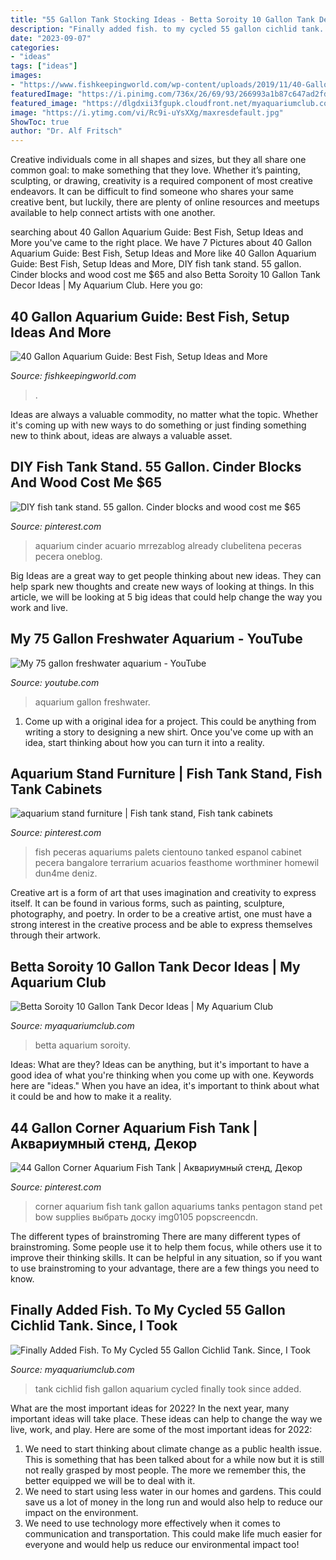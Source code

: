 ```yaml
---
title: "55 Gallon Tank Stocking Ideas - Betta Soroity 10 Gallon Tank Decor Ideas"
description: "Finally added fish. to my cycled 55 gallon cichlid tank. since, i took"
date: "2023-09-07"
categories:
- "ideas"
tags: ["ideas"]
images:
- "https://www.fishkeepingworld.com/wp-content/uploads/2019/11/40-Gallon-Fish-Tank-Best-Fish-Setup-Ideas-and-More…-Banner.jpg"
featuredImage: "https://i.pinimg.com/736x/26/69/93/266993a1b87c647ad2fd6f3f3904ba72.jpg"
featured_image: "https://dlgdxii3fgupk.cloudfront.net/myaquariumclub.com/images/fbfiles/images/625w/image-17cec521dcf982981d0e83d67e6cccd2_v_1517414446.jpg"
image: "https://i.ytimg.com/vi/Rc9i-uYsXXg/maxresdefault.jpg"
ShowToc: true
author: "Dr. Alf Fritsch"
---
```



Creative individuals come in all shapes and sizes, but they all share one common goal: to make something that they love. Whether it’s painting, sculpting, or drawing, creativity is a required component of most creative endeavors. It can be difficult to find someone who shares your same creative bent, but luckily, there are plenty of online resources and meetups available to help connect artists with one another.

	

		
searching about 40 Gallon Aquarium Guide: Best Fish, Setup Ideas and More you've came to the right place. We have 7 Pictures about 40 Gallon Aquarium Guide: Best Fish, Setup Ideas and More like 40 Gallon Aquarium Guide: Best Fish, Setup Ideas and More, DIY fish tank stand. 55 gallon. Cinder blocks and wood cost me $65 and also Betta Soroity 10 Gallon Tank Decor Ideas | My Aquarium Club. Here you go:
		
    
## 40 Gallon Aquarium Guide: Best Fish, Setup Ideas And More

<img loading=lazy src="https://www.fishkeepingworld.com/wp-content/uploads/2019/11/40-Gallon-Fish-Tank-Best-Fish-Setup-Ideas-and-More…-Banner.jpg" onerror="this.onerror=null;this.src='https://tse1.mm.bing.net/th?id=OIP.YwSTo5KCa1A5Ht7odYUBSQHaE7&amp;pid=15.1';" alt="40 Gallon Aquarium Guide: Best Fish, Setup Ideas and More">

_Source: fishkeepingworld.com_

>. 

	

Ideas are always a valuable commodity, no matter what the topic. Whether it's coming up with new ways to do something or just finding something new to think about, ideas are always a valuable asset.

    
## DIY Fish Tank Stand. 55 Gallon. Cinder Blocks And Wood Cost Me $65

<img loading=lazy src="https://i.pinimg.com/736x/26/69/93/266993a1b87c647ad2fd6f3f3904ba72.jpg" onerror="this.onerror=null;this.src='https://tse3.mm.bing.net/th?id=OIP.Xlr67EQ6xunvoquKqZ1HBQHaLE&amp;pid=15.1';" alt="DIY fish tank stand. 55 gallon. Cinder blocks and wood cost me $65">

_Source: pinterest.com_

>aquarium cinder acuario mrrezablog already clubelitena peceras pecera oneblog. 

	

Big Ideas are a great way to get people thinking about new ideas. They can help spark new thoughts and create new ways of looking at things. In this article, we will be looking at 5 big ideas that could help change the way you work and live.

    
## My 75 Gallon Freshwater Aquarium - YouTube

<img loading=lazy src="https://i.ytimg.com/vi/Rc9i-uYsXXg/maxresdefault.jpg" onerror="this.onerror=null;this.src='https://tse3.mm.bing.net/th?id=OIP.97rBp8ombrwVrgoG1G8ZGwHaEK&amp;pid=15.1';" alt="My 75 gallon freshwater aquarium - YouTube">

_Source: youtube.com_

>aquarium gallon freshwater. 

	

1. Come up with a original idea for a project. This could be anything from writing a story to designing a new shirt. Once you've come up with an idea, start thinking about how you can turn it into a reality. 

    
## Aquarium Stand Furniture | Fish Tank Stand, Fish Tank Cabinets

<img loading=lazy src="https://i.pinimg.com/736x/c2/db/c8/c2dbc819582a08693fbc6454bd2fdf5f.jpg" onerror="this.onerror=null;this.src='https://tse3.mm.bing.net/th?id=OIP.Ltg5yLrst8r1t4hhfRfPtgHaJ3&amp;pid=15.1';" alt="aquarium stand furniture | Fish tank stand, Fish tank cabinets">

_Source: pinterest.com_

>fish peceras aquariums palets cientouno tanked espanol cabinet pecera bangalore terrarium acuarios feasthome worthminer homewil dun4me deniz. 

	

Creative art is a form of art that uses imagination and creativity to express itself. It can be found in various forms, such as painting, sculpture, photography, and poetry. In order to be a creative artist, one must have a strong interest in the creative process and be able to express themselves through their artwork.

    
## Betta Soroity 10 Gallon Tank Decor Ideas | My Aquarium Club

<img loading=lazy src="https://dlgdxii3fgupk.cloudfront.net/myaquariumclub.com/images/fbfiles/images/625w/image-17cec521dcf982981d0e83d67e6cccd2_v_1517414446.jpg" onerror="this.onerror=null;this.src='https://tse1.mm.bing.net/th?id=OIP.9QnJH9V5VjKwM104j0pTIAHaFh&amp;pid=15.1';" alt="Betta Soroity 10 Gallon Tank Decor Ideas | My Aquarium Club">

_Source: myaquariumclub.com_

>betta aquarium soroity. 

	

Ideas: What are they?
Ideas can be anything, but it's important to have a good idea of what you're thinking when you come up with one. Keywords here are "ideas." When you have an idea, it's important to think about what it could be and how to make it a reality.

    
## 44 Gallon Corner Aquarium Fish Tank | Аквариумный стенд, Декор

<img loading=lazy src="https://i.pinimg.com/736x/3a/ba/e4/3abae4032e918586cd3e887dc4533272--corner-aquarium-aquarium-fish-tank.jpg" onerror="this.onerror=null;this.src='https://tse4.mm.bing.net/th?id=OIP.mphnYFBOcTy-IY0-eIIY7QHaFj&amp;pid=15.1';" alt="44 Gallon Corner Aquarium Fish Tank | Аквариумный стенд, Декор">

_Source: pinterest.com_

>corner aquarium fish tank gallon aquariums tanks pentagon stand pet bow supplies выбрать доску img0105 popscreencdn. 

	

The different types of brainstroming
There are many different types of brainstroming. Some people use it to help them focus, while others use it to improve their thinking skills. It can be helpful in any situation, so if you want to use brainstroming to your advantage, there are a few things you need to know.

    
## Finally Added Fish. To My Cycled 55 Gallon Cichlid Tank. Since, I Took

<img loading=lazy src="https://dlgdxii3fgupk.cloudfront.net/myaquariumclub.com/images/fbfiles/images/20131109_204300_v_1401704022.jpg" onerror="this.onerror=null;this.src='https://tse3.mm.bing.net/th?id=OIP.qz7pHKatX3twUD-ZgG9jygHaEK&amp;pid=15.1';" alt="Finally Added Fish. To My Cycled 55 Gallon Cichlid Tank. Since, I Took">

_Source: myaquariumclub.com_

>tank cichlid fish gallon aquarium cycled finally took since added. 

	

What are the most important ideas for 2022?
In the next year, many important ideas will take place. These ideas can help to change the way we live, work, and play. Here are some of the most important ideas for 2022:
1. We need to start thinking about climate change as a public health issue. This is something that has been talked about for a while now but it is still not really grasped by most people. The more we remember this, the better equipped we will be to deal with it.
2. We need to start using less water in our homes and gardens. This could save us a lot of money in the long run and would also help to reduce our impact on the environment.
3. We need to use technology more effectively when it comes to communication and transportation. This could make life much easier for everyone and would help us reduce our environmental impact too!


